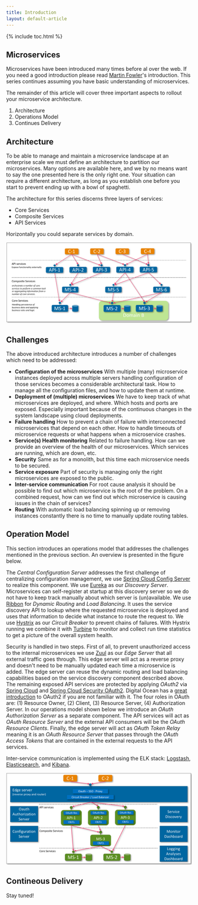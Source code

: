 ```yaml
---
title: Introduction
layout: default-article
---
```


{% include toc.html %}

## Microservices
Microservices have been introduced many times before al over the web. If you need a good introduction please read [Martin Fowler](http://martinfowler.com/microservices/)'s 
introduction. This series continues assuming you have basic understanding of microservices.

The remainder of this article will cover three important aspects to rollout your microservice architecture.

1. Architecture
2. Operations Model
3. Continues Delivery

## Architecture
To be able to manage and maintain a microservice landscape at an enterprise scale we must define an architecture to partition our microservices. Many options 
are available here, and we by no means want to say the one presented here is the only right one. Your situation can require a different architecture, as long 
as you establish one before you start to prevent ending up with a bowl of spaghetti.

The architecture for this series discerns three layers of services:

* Core Services
* Composite Services
* API Services

Horizontally you could separate services by domain.

![](../images/introduction-architecture.png)

## Challenges

The above introduced architecture introduces a number of challenges which need to be addressed:

* **Configuration of the microservices** 
With multiple (many) microservice instances deployed across multiple servers handling configuration of those services becomes 
a considerable architectural task. How to manage all the configuration files, and how to update them at runtime.  
* **Deployment of (multiple) microservices**
We have to keep track of what microservices are deployed, and where. Which hosts and ports are exposed. Especially important 
because of the continuous changes in the system landscape
using cloud deployments.
* **Failure handling**
How to prevent a chain of failure with interconnected microservices that depend on each other. How to handle timeouts of 
microservice requests or what happens when a microservice crashes.
* **Service(s) Health monitoring**
Related to failure handling. How can we provide an overview of the health of our microservices. Which services are running, 
which are down, etc.
* **Security** 
Same as for a monolith, but this time each microservice needs to be secured.
* **Service exposure**
Part of security is managing only the right microservices are exposed to the public.
* **Inter-service communication**
For root cause analysis it should be possible to find out which microservice is the root of the problem. On a combined request, how 
can we find out which microservice is causing issues in the chain of services? 
* **Routing**
With automatic load balancing spinning up or removing instances constantly there is no time to manually update routing tables. 

## Operation Model

This section introduces an operations model that addresses the challenges mentioned in the previous section. An overview is presented 
in the figure below.

The *Central Configuration Server* addresses the first challenge of centralizing configuration management, we use [Spring Cloud Config Server](https://github.com/spring-cloud/spring-cloud-config) 
to realize this component. We use [Eureka](https://www.google.com "Eureka on Github") as our *Discovery Server*. Microservices can self-register at startup 
at this discovery server so we do not have to keep track manually about which server is (un)available. We use [Ribbon](https://github.com/Netflix/ribbon) for *Dynamic Routing* 
and *Load Balancing*. It uses the service discovery API to lookup where the requested microservice is deployed and uses that information to decide what instance 
to route the request to. We use [Hystrix](https://github.com/Netflix/Hystrix) as our *Circuit Breaker* to prevent chains of failures. With Hystrix running we combine it
with [Turbine](https://github.com/Netflix/Turbine) to monitor and collect run time statistics to get a picture of the overall system health.

Security is handled in two steps. First of all, to prevent unauthorized access to the internal microservices we use [Zuul](https://github.com/Netflix/zuul) as our
*Edge Server* that all external traffic goes through. This edge server will act as a reverse proxy and doesn't need to be manually updated each 
time a microservice is added. The edge server can reuse the dynamic routing and load balancing capabilities based 
on the service discovery component described above. The remaining exposed API services are protected by applying *OAuth2* via 
[Spring Cloud](http://projects.spring.io/spring-cloud/) and [Spring Cloud Security OAuth2](http://projects.spring.io/spring-security-oauth/). 
Digital Ocean has a [great introduction](https://www.digitalocean.com/community/tutorials/an-introduction-to-oauth-2) to OAuth2 if you are not familiar with it. 
The four roles in OAuth are: (1) Resource Owner, (2) Client, (3) Resource Server, (4) Authorization Server. In our operations model 
shown below we introduce an *OAuth Authorization Server* as a separate component. The API services will act as *OAuth Resource Server* and the
external API consumers will be the *OAuth Resource Clients*. Finally, the edge server will act as *OAuth Token Relay* meaning it is an
*OAuth Resource Server* that passes through the *OAuth Access Tokens* that are contained in the external requests to the API services.

Inter-service communication is implemented using the ELK stack: [Logstash](https://github.com/elastic/logstash), 
[Elasticsearch](https://github.com/elastic/elasticsearch), and [Kibana](https://github.com/elastic/kibana).

 
![](../images/introduction-operations-model.png)

## Contineous Delivery
Stay tuned!